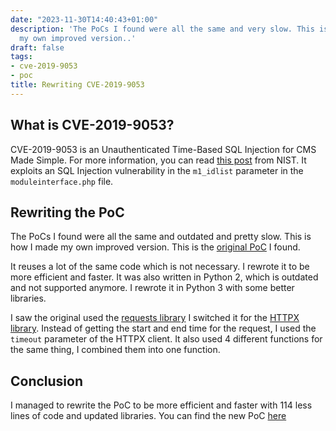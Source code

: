 ```yaml
---
date: "2023-11-30T14:40:43+01:00"
description: 'The PoCs I found were all the same and very slow. This is how I made
  my own improved version..'
draft: false
tags:
- cve-2019-9053
- poc
title: Rewriting CVE-2019-9053
---
```


## What is CVE-2019-9053?
CVE-2019-9053 is an Unauthenticated Time-Based SQL Injection for CMS Made Simple. For more information, you can read [this post](https://nvd.nist.gov/vuln/detail/CVE-2019-9053) from NIST. It exploits an SQL Injection vulnerability in the `m1_idlist` parameter in the `moduleinterface.php` file.

## Rewriting the PoC
The PoCs I found were all the same and outdated and pretty slow. This is how I made my own improved version. This is the [original PoC](https://www.exploit-db.com/exploits/46635) I found. 

It reuses a lot of the same code which is not necessary. I rewrote it to be more efficient and faster. It was also written in Python 2, which is outdated and not supported anymore. I rewrote it in Python 3 with some better libraries. 

I saw the original used the [requests library](https://docs.python-requests.org/en/latest/index.html) I switched it for the [HTTPX library](https://www.python-httpx.org/). Instead of getting the start and end time for the request, I used the `timeout` parameter of the HTTPX client. It also used 4 different functions for the same thing, I combined them into one function. 

## Conclusion
I managed to rewrite the PoC to be more efficient and faster with 114 less lines of code and updated libraries.
You can find the new PoC [here](https://github.com/BjarneVerschorre/CVE-2019-9053/)